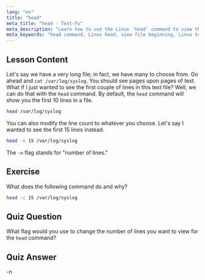 ```yaml
---
lang: "en"
title: "head"
meta_title: "head - Text-Fu"
meta_description: "Learn how to use the Linux 'head' command to view the beginning of files. Understand options like -n for line count. Essential Linux command tutorial."
meta_keywords: "head command, Linux head, view file beginning, Linux tutorial, Linux commands, beginner Linux, head -n, Linux guide"
---
```


## Lesson Content

Let's say we have a very long file; in fact, we have many to choose from. Go ahead and `cat /var/log/syslog`. You should see pages upon pages of text. What if I just wanted to see the first couple of lines in this text file? Well, we can do that with the `head` command. By default, the `head` command will show you the first 10 lines in a file.

```bash
head /var/log/syslog
```

You can also modify the line count to whatever you choose. Let's say I wanted to see the first 15 lines instead.

```bash
head -n 15 /var/log/syslog
```

The `-n` flag stands for "number of lines."

## Exercise

What does the following command do and why?

```bash
head -c 15 /var/log/syslog
```

## Quiz Question

What flag would you use to change the number of lines you want to view for the `head` command?

## Quiz Answer

-n
